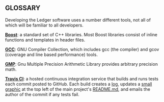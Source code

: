 GLOSSARY
----

Developing the Ledger software uses a number different tools, not all of which will be familiar to all developers.

[**Boost**](http://www.boost.org):  a standard set of C++ libraries.  Most Boost libraries consist of inline functions and templates in header files.

[**GCC**](http://gcc.gnu.org):  GNU Compiler Collection, which includes gcc (the compiler) and gcov (coverage and line based performance) tools.

[**GMP**](https://gmplib.org):  Gnu Multiple Precision Arithmetic Library provides arbitrary precision math.

[**Travis CI**](https://travis-ci.org): a hosted continuous integration service that
  builds and runs tests each commit posted to GitHub.  Each build creates
  a [log](https://travis-ci.org/ledger/ledger), updates a [small graphic](https://travis-ci.org/ledger/ledger.png?branch=master) at the top left of
  the main project's
  [README.md](https://github.com/ledger/ledger/blob/master/README.md), and emails the author of the commit if any tests fail.
